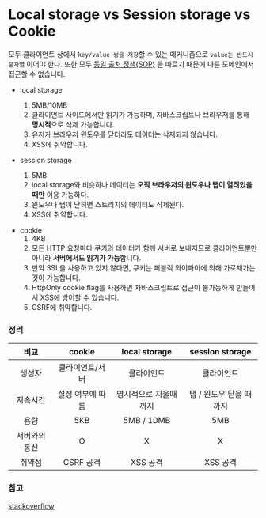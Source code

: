 # Local storage vs Session storage vs Cookie

모두 클라이언트 상에서 `key/value 쌍을 저장`할 수 있는 메커니즘으로 `value는 반드시 문자열` 이어야 한다. 또한 모두 [동일 출처 정책(SOP)](<https://ko.wikihow.com/%ED%91%9C%EC%A4%80-%EC%9A%B4%EC%98%81-%EC%A0%88%EC%B0%A8(SOP,-Standard-Operation-Procedure)-%EC%9E%91%EC%84%B1%EB%B2%95>) 을 따르기 때문에 다른 도메인에서 접근할 수 없습니다.

- local storage

  1. 5MB/10MB
  2. 클라이언트 사이드에서만 읽기가 가능하며, 자바스크립트나 브라우저를 통해 **명시적**으로 삭제 가능합니다.
  3. 유저가 브라우저 윈도우를 닫더라도 데이터는 삭제되지 않습니다.
  4. XSS에 취약합니다.

* session storage

  1. 5MB
  2. local storage와 비슷하나 데이터는 **오직 브라우저의 윈도우나 탭이 열려있을 때만** 이용 가능하다.
  3. 윈도우나 탭이 닫히면 스토리지의 데이터도 삭제된다.
  4. XSS에 취약합니다.

- cookie
  1. 4KB
  2. 모든 HTTP 요청마다 쿠키의 데이터가 함께 서버로 보내지므로 클라이언트뿐만아니라 **서버에서도 읽기가 가능**합니다.
  3. 만약 SSL을 사용하고 있지 않다면, 쿠키는 퍼블릭 와이파이에 의해 가로채가는 것이 가능합니다.
  4. HttpOnly cookie flag를 사용하면 자바스크립트로 접근이 불가능하게 만들어서 XSS에 방어할 수 있습니다.
  5. CSRF에 취약합니다.

### 정리

|     비교      |      cookie      |     local storage     |     session storage     |
| :-----------: | :--------------: | :-------------------: | :---------------------: |
|    생성자     | 클라이언트/서버  |      클라이언트       |       클라이언트        |
|   지속시간    | 설정 여부에 따름 | 명시적으로 지울때까지 | 탭 / 윈도우 닫을 때까지 |
|     용량      |       5KB        |      5MB / 10MB       |           5MB           |
| 서버와의 통신 |        O         |           X           |            X            |
|    취약점     |    CSRF 공격     |       XSS 공격        |        XSS 공격         |

### 참고

[stackoverflow](https://stackoverflow.com/questions/19867599/what-is-the-difference-between-localstorage-sessionstorage-session-and-cookies)
